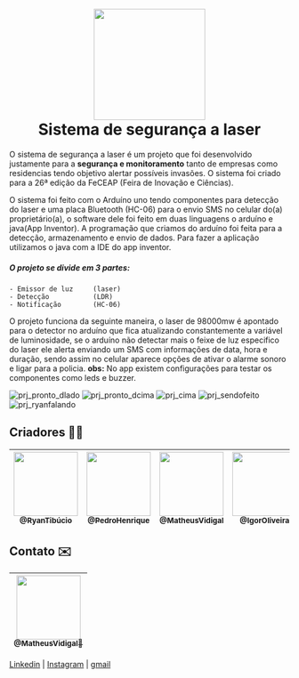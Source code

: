 <h1 align="center">
  <br>
    <img src="https://user-images.githubusercontent.com/52816125/83941765-651c3f00-a7c4-11ea-886d-e1bb0cef25b8.png" width="200">
  </a>
  <br>
  Sistema de segurança a laser
  <br>
</h1>
  
   O sistema de segurança a laser é um projeto que foi desenvolvido justamente para a **segurança e monitoramento** tanto de empresas como residencias tendo objetivo alertar possíveis invasões. O sistema foi criado para a 26ª edição da FeCEAP (Feira de Inovação e Ciências).
 
   O sistema foi feito com o Arduíno uno tendo componentes para detecção do laser e uma placa Bluetooth (HC-06) para o envio SMS no celular do(a) proprietário(a), o software dele foi feito em duas linguagens o arduíno e java(App Inventor). A programação que criamos do arduíno foi feita para a detecção, armazenamento e envio de dados. Para fazer a aplicação utilizamos o java com a IDE do app inventor.

  ##### O projeto se divide em 3 partes:
    - Emissor de luz     (laser)
    - Detecção           (LDR)
    - Notificação        (HC-06)

O projeto funciona da seguinte maneira, o laser de 98000mw é apontado para o detector no arduíno que fica atualizando constantemente a variável de luminosidade, se o arduíno não detectar mais o feixe de luz especifico do laser ele alerta enviando um SMS com informações de data, hora e duração, sendo assim no celular aparece opções de ativar o alarme sonoro e ligar para a policia. 
**obs:** No app existem configurações para testar os componentes como leds e buzzer. 

![prj_pronto_dlado](https://user-images.githubusercontent.com/52816125/83943147-fc3ac400-a7cf-11ea-9c86-d6a1c5cb0e40.jpg)
![prj_pronto_dcima](https://user-images.githubusercontent.com/52816125/83943139-f5ac4c80-a7cf-11ea-87e1-5b11c0b6b2cc.jpg)
![prj_cima](https://user-images.githubusercontent.com/52816125/83943142-f80ea680-a7cf-11ea-953b-39935add412a.jpg)
![prj_sendofeito](https://user-images.githubusercontent.com/52816125/83943143-fa710080-a7cf-11ea-8b39-5c1b99977b2f.jpg)
![prj_ryanfalando](https://user-images.githubusercontent.com/52816125/83943145-fc3ac400-a7cf-11ea-91ac-3a614c5c86da.jpg)

## Criadores 👨‍💻
| [<img src="https://user-images.githubusercontent.com/52816125/83942234-28524700-a7c8-11ea-8b43-74f0eeb3a45b.jpg" width=115><br><sub>@RyanTibúcio</sub>](https://www.instagram.com/f._ryan_/?hl=pt-br) | [<img src="https://user-images.githubusercontent.com/52816125/83942310-b5959b80-a7c8-11ea-8fcd-0136de334553.jpg" width=115><br><sub>@PedroHenrique</sub>](https://www.instagram.com/dustfingerxx/?hl=pt-br) | [<img src="https://user-images.githubusercontent.com/52816125/81789587-93b33c80-94da-11ea-8c9a-413824e6424e.jpg" width=115><br><sub>@MatheusVidigal</sub>](https://github.com/Armax7) | [<img src="https://user-images.githubusercontent.com/52816125/83942546-c6dfa780-a7ca-11ea-834c-002259b10e72.jpg" width=115><br><sub>@IgorOliveira</sub>](https://www.facebook.com/igor.felix.3958) |
| :---: | :---: | :---: | :---: |

## Contato ✉️
| [<img src="https://user-images.githubusercontent.com/52816125/81789587-93b33c80-94da-11ea-8c9a-413824e6424e.jpg" width=115><br><sub>@MatheusVidigal🦊</sub>](https://github.com/Armax7) |
| :---: |

[Linkedin](https://www.linkedin.com/in/matheus-vidigal-armax7/) |
[Instagram](https://www.instagram.com/matheus_armax7/) |
[gmail](https://mail.google.com/mail/u/1/#inbox?compose=GTvVlcSGLCKpKJfwPsKKqzXBplKkGtCLvCQcFWdWxCxQFfkHzzjVkgzrMFPBgKBmWFHvrjrCsMqSH)
